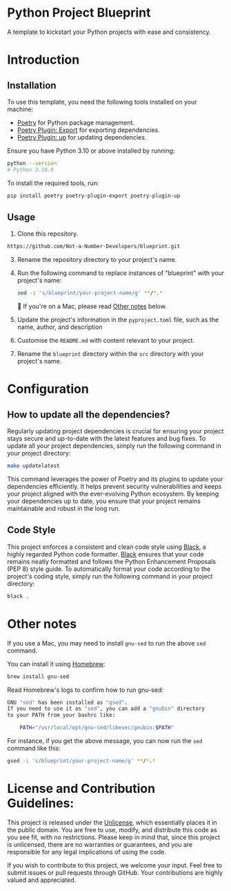 # Python Project Blueprint

A template to kickstart your Python projects with ease and consistency.

# Introduction 

## Installation

To use this template, you need the following tools installed on your machine:

- [Poetry](https://python-poetry.org) for Python package management.
- [Poetry Plugin: Export](https://github.com/python-poetry/poetry-plugin-export)
for exporting dependencies.
- [Poetry Plugin: up](https://github.com/MousaZeidBaker/poetry-plugin-up)
for updating dependencies.

Ensure you have Python 3.10 or above installed by running:

```bash
python --version
# Python 3.10.9
```

To install the required tools, run:

```bash
pip install poetry poetry-plugin-export poetry-plugin-up
```

## Usage

1. Clone this repository.

```bash
https://github.com/Not-a-Number-Developers/blueprint.git
```
3. Rename the repository directory to your project's name.
4. Run the following command to replace instances of "blueprint" with your
   project's name:

   ```bash
   sed -i 's/blueprint/your-project-name/g' **/*.*
   ```

   🚨 If you're on a Mac, please read [Other notes](#other-notes) below.

5. Update the project's information in the `pyproject.toml` file, such as the
   name, author, and description
6. Customise the `README.md` with content relevant to your project.
7. Rename the `blueprint` directory within the `src` directory with your
   project's name.

# Configuration

## How to update all the dependencies?

Regularly updating project dependencies is crucial for ensuring your project 
stays secure and up-to-date with the latest features and bug fixes. To update 
all your project dependencies, simply run the following command in your 
project directory:

```bash
make updatelatest
```

This command leverages the power of Poetry and its plugins to update your 
dependencies efficiently. It helps prevent security vulnerabilities and keeps 
your project aligned with the ever-evolving Python ecosystem. By keeping your 
dependencies up to date, you ensure that your project remains maintainable and 
robust in the long run.

## Code Style

This project enforces a consistent and clean code style using 
[Black](https://github.com/psf/black), a highly regarded Python code formatter. 
[Black](https://github.com/psf/black) ensures that your code remains neatly formatted 
and follows the Python Enhancement Proposals (PEP 8) style guide. To automatically 
format your code according to the project's coding style, simply run the following 
command in your project directory:

```bash
black .
```

# Other notes

If you use a Mac, you may need to install `gnu-sed` to run the above `sed` command.

You can install it using [Homebrew](http://brew.sh):

```bash
brew install gnu-sed
```

Read Homebrew's logs to confirm how to run gnu-sed:

```bash
GNU "sed" has been installed as "gsed".
If you need to use it as "sed", you can add a "gnubin" directory
to your PATH from your bashrc like:

    PATH="/usr/local/opt/gnu-sed/libexec/gnubin:$PATH"
```

For instance, if you get the above message, you can now run the `sed` command like this:

```bash
gsed -i 's/blueprint/your-project-name/g' **/*.*
```

# License and Contribution Guidelines:

This project is released under the [Unlicense](https://unlicense.org/), which 
essentially places it in the public domain. You are free to use, modify, and distribute 
this code as you see fit, with no restrictions. Please keep in mind that, since this 
project is unlicensed, there are no warranties or guarantees, and you are responsible 
for any legal implications of using the code.

If you wish to contribute to this project, we welcome your input. Feel free to submit 
issues or pull requests through GitHub. Your contributions are highly valued and appreciated.

